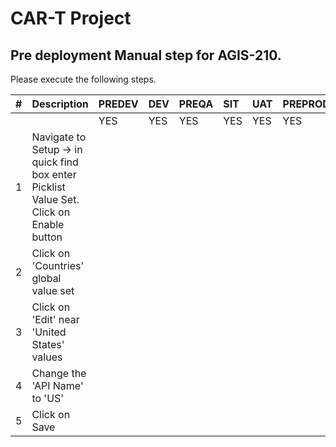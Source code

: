 # CAR-T Project 

## Pre deployment Manual step for AGIS-210.

Please execute the following steps.

| # | Description | PREDEV | DEV | PREQA | SIT | UAT | PREPROD | PRODUCTION |   
|---:|:---|:---|:---|:---|:---|:---|:---|:---|  
|	|	|YES|YES|YES|YES|YES|YES|YES|  
|1| Navigate to Setup -> in quick find box enter Picklist Value Set. Click on Enable button| | | | | | | |
|2| Click on 'Countries' global value set | | | | | | | |
|3| Click on 'Edit' near 'United States' values | | | | | | | |
|4| Change the 'API Name' to 'US' | | | | | | | |
|5| Click on Save | | | | | | | |

